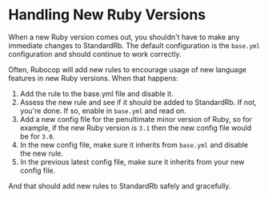 # Handling New Ruby Versions

When a new Ruby version comes out, you shouldn't have to make any immediate changes to StandardRb. The default configuration is the `base.yml` configuration and should continue to work correctly.

Often, Rubocop will add new rules to encourage usage of new language features in new Ruby versions. When that happens:

1. Add the rule to the base.yml file and disable it.
1. Assess the new rule and see if it should be added to StandardRb. If not, you're done. If so, enable in `base.yml` and read on.
1. Add a new config file for the penultimate minor version of Ruby, so for example, if the new Ruby version is `3.1` then the new config file would be for `3.0`.
1. In the new config file, make sure it inherits from `base.yml` and disable the new rule.
1. In the previous latest config file, make sure it inherits from your new config file.

And that should add new rules to StandardRb safely and gracefully.
